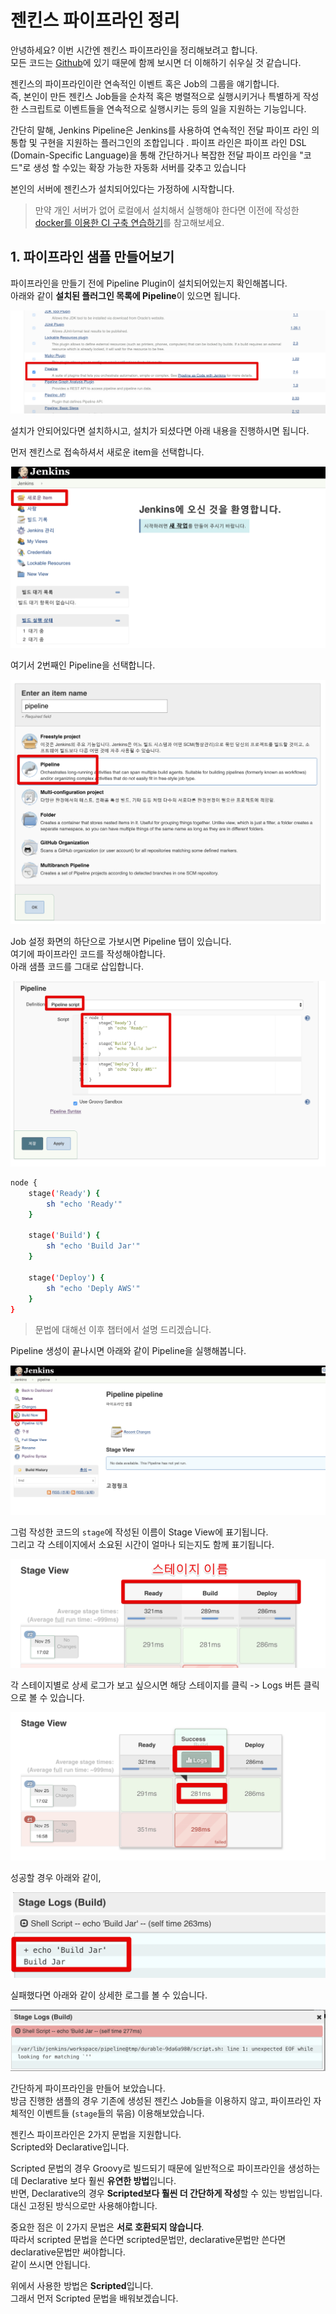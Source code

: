 # 젠킨스 파이프라인 정리

안녕하세요? 이번 시간엔 젠킨스 파이프라인을 정리해보려고 합니다.  
모든 코드는 [Github](https://github.com/jojoldu/blog-code/tree/master/jenkins-pipeline)에 있기 때문에 함께 보시면 더 이해하기 쉬우실 것 같습니다.  
  
젠킨스의 파이프라인이란 연속적인 이벤트 혹은 Job의 그룹을 얘기합니다.  
즉, 본인이 만든 젠킨스 Job들을 순차적 혹은 병렬적으로 실행시키거나 특별하게 작성한 스크립트로 이벤트들을 연속적으로 실행시키는 등의 일을 지원하는 기능입니다.

간단히 말해, Jenkins Pipeline은 Jenkins를 사용하여 연속적인 전달 파이프 라인 의 통합 및 구현을 지원하는 플러그인의 조합입니다 . 파이프 라인은 파이프 라인 DSL (Domain-Specific Language)을 통해 간단하거나 복잡한 전달 파이프 라인을 "코드"로 생성 할 수있는 확장 가능한 자동화 서버를 갖추고 있습니다

본인의 서버에 젠킨스가 설치되어있다는 가정하에 시작합니다.  

> 만약 개인 서버가 없어 로컬에서 설치해서 실행해야 한다면 이전에 작성한 [docker를 이용한 CI 구축 연습하기](https://jojoldu.tistory.com/139)를 참고해보세요.

## 1. 파이프라인 샘플 만들어보기

파이프라인을 만들기 전에 Pipeline Plugin이 설치되어있는지 확인해봅니다.  
아래와 같이 **설치된 플러그인 목록에 Pipeline**이 있으면 됩니다.  

![plugin](./images/plugin.png)

설치가 안되어있다면 설치하시고, 설치가 되셨다면 아래 내용을 진행하시면 됩니다.  
  
먼저 젠킨스로 접속하셔서 새로운 item을 선택합니다.

![job1](./images/job1.png)

여기서 2번째인 Pipeline을 선택합니다.

![job2](./images/job2.png)

Job 설정 화면의 하단으로 가보시면 Pipeline 탭이 있습니다.  
여기에 파이프라인 코드를 작성해야합니다.  
아래 샘플 코드를 그대로 삽입합니다.  

![job3](./images/job3.png)

```bash
node {
    stage('Ready') {
        sh "echo 'Ready'"
    }
    
    stage('Build') {
        sh "echo 'Build Jar'"
    }
    
    stage('Deploy') {
        sh "echo 'Deply AWS'"
    }
}
```

> 문법에 대해선 이후 챕터에서 설명 드리겠습니다.

Pipeline 생성이 끝나시면 아래와 같이 Pipeline을 실행해봅니다.

![job4](./images/job4.png)

그럼 작성한 코드의 ```stage```에 작성된 이름이 Stage View에 표기됩니다.  
그리고 각 스테이지에서 소요된 시간이 얼마나 되는지도 함께 표기됩니다.

![job5](./images/job5.png)

각 스테이지별로 상세 로그가 보고 싶으시면 해당 스테이지를 클릭 -> Logs 버튼 클릭으로 볼 수 있습니다.

![job6](./images/job6.png)

성공할 경우 아래와 같이,

![job7](./images/job7.png)

실패했다면 아래와 같이 상세한 로그를 볼 수 있습니다.

![job8](./images/job8.png)

간단하게 파이프라인을 만들어 보았습니다.  
방금 진행한 샘플의 경우 기존에 생성된 젠킨스 Job들을 이용하지 않고, 파이프라인 자체적인 이벤트들 (```stage```들의 묶음) 이용해보았습니다.  

젠킨스 파이프라인은 2가지 문법을 지원합니다.  
Scripted와 Declarative입니다.  

Scripted 문법의 경우 Groovy로 빌드되기 때문에 일반적으로 파이프라인을 생성하는데 Declarative 보다 훨씬 **유연한 방법**입니다.  
반면, Declarative의 경우 **Scripted보다 훨씬 더 간단하게 작성**할 수 있는 방법입니다.  
대신 고정된 방식으로만 사용해야합니다.  
  
중요한 점은 이 2가지 문법은 **서로 호환되지 않습니다**.  
따라서 scripted 문법을 쓴다면 scripted문법만, declarative문법만 쓴다면 declarative문법만 써야합니다.  
같이 쓰시면 안됩니다.  
  
위에서 사용한 방법은 **Scripted**입니다.  
그래서 먼저 Scripted 문법을 배워보겠습니다.  
